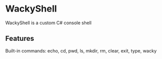 # WackyShell

WackyShell is a custom C# console shell

## Features

Built-in commands: echo, cd, pwd, ls, mkdir, rm, clear, exit, type, wacky
